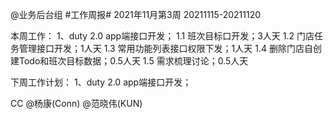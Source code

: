 @业务后台组 #工作周报#
2021年11月第3周 20211115-20211120

本周工作：
1、duty 2.0 app端接口开发；
1.1 班次目标口开发；3人天
1.2 门店任务管理接口开发；1人天
1.3 常用功能列表接口权限下发；1人天
1.4 删除门店自创建Todo和班次目标数据；0.5人天
1.5 需求梳理讨论；0.5人天

下周工作计划：
1、duty 2.0 app端接口开发；

CC @杨康(Conn) @范晓伟(KUN)